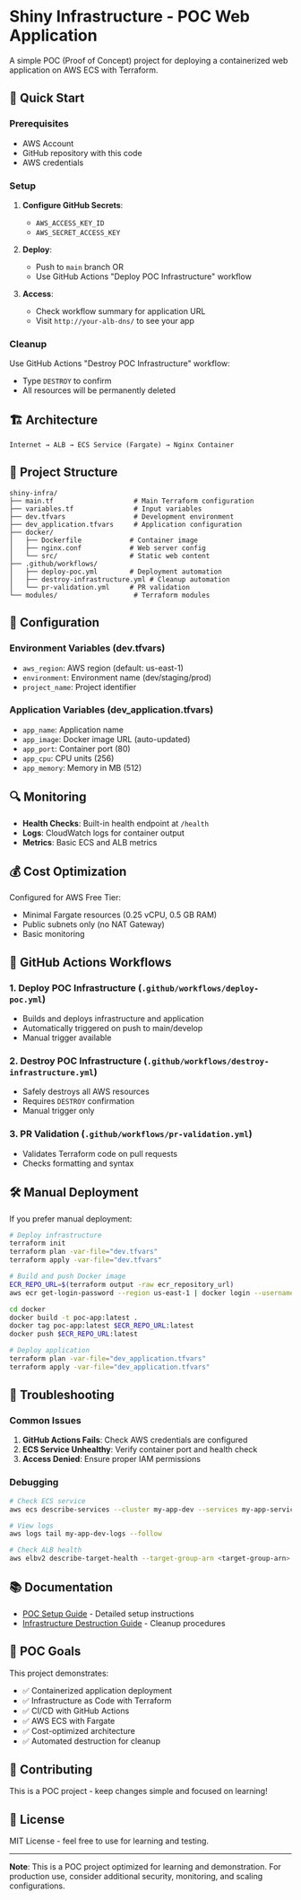 # Shiny Infrastructure - POC Web Application

A simple POC (Proof of Concept) project for deploying a containerized web application on AWS ECS with Terraform.

## 🚀 Quick Start

### Prerequisites

- AWS Account
- GitHub repository with this code
- AWS credentials

### Setup

1. **Configure GitHub Secrets**:
   - `AWS_ACCESS_KEY_ID`
   - `AWS_SECRET_ACCESS_KEY`

2. **Deploy**:
   - Push to `main` branch OR
   - Use GitHub Actions "Deploy POC Infrastructure" workflow

3. **Access**:
   - Check workflow summary for application URL
   - Visit `http://your-alb-dns/` to see your app

### Cleanup

Use GitHub Actions "Destroy POC Infrastructure" workflow:
- Type `DESTROY` to confirm
- All resources will be permanently deleted

## 🏗️ Architecture

```
Internet → ALB → ECS Service (Fargate) → Nginx Container
```

## 📁 Project Structure

```
shiny-infra/
├── main.tf                    # Main Terraform configuration
├── variables.tf               # Input variables
├── dev.tfvars                 # Development environment
├── dev_application.tfvars     # Application configuration
├── docker/
│   ├── Dockerfile            # Container image
│   ├── nginx.conf            # Web server config
│   └── src/                  # Static web content
├── .github/workflows/
│   ├── deploy-poc.yml        # Deployment automation
│   ├── destroy-infrastructure.yml # Cleanup automation
│   └── pr-validation.yml     # PR validation
└── modules/                   # Terraform modules
```

## 🔧 Configuration

### Environment Variables (dev.tfvars)
- `aws_region`: AWS region (default: us-east-1)
- `environment`: Environment name (dev/staging/prod)
- `project_name`: Project identifier

### Application Variables (dev_application.tfvars)
- `app_name`: Application name
- `app_image`: Docker image URL (auto-updated)
- `app_port`: Container port (80)
- `app_cpu`: CPU units (256)
- `app_memory`: Memory in MB (512)

## 🔍 Monitoring

- **Health Checks**: Built-in health endpoint at `/health`
- **Logs**: CloudWatch logs for container output
- **Metrics**: Basic ECS and ALB metrics

## 💰 Cost Optimization

Configured for AWS Free Tier:
- Minimal Fargate resources (0.25 vCPU, 0.5 GB RAM)
- Public subnets only (no NAT Gateway)
- Basic monitoring

## 🚀 GitHub Actions Workflows

### 1. **Deploy POC Infrastructure** (`.github/workflows/deploy-poc.yml`)
- Builds and deploys infrastructure and application
- Automatically triggered on push to main/develop
- Manual trigger available

### 2. **Destroy POC Infrastructure** (`.github/workflows/destroy-infrastructure.yml`)
- Safely destroys all AWS resources
- Requires `DESTROY` confirmation
- Manual trigger only

### 3. **PR Validation** (`.github/workflows/pr-validation.yml`)
- Validates Terraform code on pull requests
- Checks formatting and syntax

## 🛠️ Manual Deployment

If you prefer manual deployment:

```bash
# Deploy infrastructure
terraform init
terraform plan -var-file="dev.tfvars"
terraform apply -var-file="dev.tfvars"

# Build and push Docker image
ECR_REPO_URL=$(terraform output -raw ecr_repository_url)
aws ecr get-login-password --region us-east-1 | docker login --username AWS --password-stdin $ECR_REPO_URL

cd docker
docker build -t poc-app:latest .
docker tag poc-app:latest $ECR_REPO_URL:latest
docker push $ECR_REPO_URL:latest

# Deploy application
terraform plan -var-file="dev_application.tfvars"
terraform apply -var-file="dev_application.tfvars"
```

## 🐛 Troubleshooting

### Common Issues

1. **GitHub Actions Fails**: Check AWS credentials are configured
2. **ECS Service Unhealthy**: Verify container port and health check
3. **Access Denied**: Ensure proper IAM permissions

### Debugging

```bash
# Check ECS service
aws ecs describe-services --cluster my-app-dev --services my-app-service

# View logs
aws logs tail my-app-dev-logs --follow

# Check ALB health
aws elbv2 describe-target-health --target-group-arn <target-group-arn>
```

## 📚 Documentation

- [POC Setup Guide](POC_SETUP.md) - Detailed setup instructions
- [Infrastructure Destruction Guide](INFRASTRUCTURE_DESTRUCTION_GUIDE.md) - Cleanup procedures

## 🎯 POC Goals

This project demonstrates:
- ✅ Containerized application deployment
- ✅ Infrastructure as Code with Terraform
- ✅ CI/CD with GitHub Actions
- ✅ AWS ECS with Fargate
- ✅ Cost-optimized architecture
- ✅ Automated destruction for cleanup

## 🤝 Contributing

This is a POC project - keep changes simple and focused on learning!

## 📄 License

MIT License - feel free to use for learning and testing.

---

**Note**: This is a POC project optimized for learning and demonstration. For production use, consider additional security, monitoring, and scaling configurations.